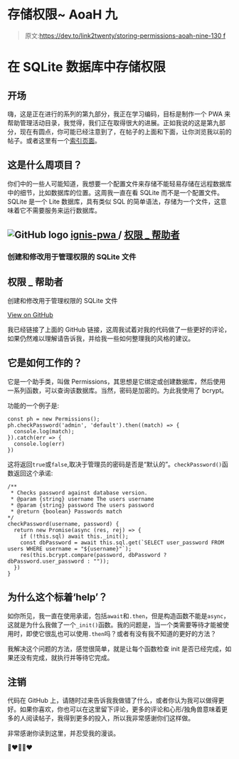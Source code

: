 # 存储权限~ AoaH 九

> 原文:[https://dev.to/link2twenty/storing-permissions-aoah-nine-130 f](https://dev.to/link2twenty/storing-permissions--aoah-nine-130f)

# [](#storing-permissions-in-an-sqlite-database)在 SQLite 数据库中存储权限

## [](#opening)开场

嗨，这是正在进行的系列的第九部分，我正在学习编码，目标是制作一个 PWA 来帮助管理活动目录，我觉得，我们正在取得很大的进展。正如我说的这是第九部分，现在有圆点，你可能已经注意到了，在帖子的上面和下面，让你浏览我以前的帖子。或者这里有一个[索引页面](https://dev.to/link2twenty/adventures-of-a-hobbyist--index-4oj7)。

## [](#what-was-this-weeks-project)这是什么周项目？

你们中的一些人可能知道，我想要一个配置文件来存储不能轻易存储在远程数据库中的细节，比如数据库的位置。这周我一直在看 SQLite 而不是一个配置文件。SQLite 是一个 Lite 数据库，具有类似 SQL 的简单语法，存储为一个文件，这意味着它不需要服务来运行数据库。

## ![GitHub logo](../Images/a73f630113876d78cff79f59c2125b24.png) [ ignis-pwa ](https://github.com/ignis-pwa) / [权限 _ 帮助者](https://github.com/ignis-pwa/permissions_helper)

### 创建和修改用于管理权限的 SQLite 文件

<article class="markdown-body entry-content container-lg" itemprop="text">

# 权限 _ 帮助者

创建和修改用于管理权限的 SQLite 文件

</article>

[View on GitHub](https://github.com/ignis-pwa/permissions_helper)

我已经链接了上面的 GitHub 链接，这周我试着对我的代码做了一些更好的评论，如果仍然难以理解请告诉我，并给我一些如何整理我的风格的建议。

## [](#how-does-it-work)它是如何工作的？

它是一个助手类，叫做 Permissions，其思想是它绑定或创建数据库，然后使用一系列函数，可以查询该数据库。当然，密码是加密的。为此我使用了 bcrypt。

功能的一个例子是:

```
const ph = new Permissions();
ph.checkPassword('admin', 'default').then((match) => {
  console.log(match);
}).catch(err => {
  console.log(err)
}) 
```

这将返回`true`或`false`,取决于管理员的密码是否是“默认的”。`checkPassword()`函数返回这个承诺:

```
/**  
 * Checks password against database version.
 * @param {string} username The users username
 * @param {string} password The users password
 * @return {boolean} Passwords match
*/
checkPassword(username, password) {
  return new Promise(async (res, rej) => {
    if (!this.sql) await this._init();
    const dbPassword = await this.sql.get(`SELECT user_password FROM users WHERE username = "${username}"`);
    res(this.bcrypt.compare(password, dbPassword ? dbPassword.user_password : ""));
  })
} 
```

## [](#why-is-this-marked-with-help)为什么这个标着‘help’？

如你所见，我一直在使用承诺，包括`await`和`.then`，但是构造函数不能是`async`，这就是为什么我做了一个`_init()`函数。我的问题是，当一个类需要等待才能被使用时，即使它很乱也可以使用`.then`吗？或者有没有我不知道的更好的方法？

我解决这个问题的方法，感觉很简单，就是让每个函数检查 init 是否已经完成，如果还没有完成，就执行并等待它完成。

## [](#signing-off)注销

代码在 GitHub 上，请随时过来告诉我我做错了什么，或者你认为我可以做得更好。如果你喜欢，你也可以在这里留下评论，更多的评论和心形/独角兽意味着更多的人阅读帖子，我得到更多的投入，所以我非常感谢你们这样做。

非常感谢你读到这里，并忍受我的漫谈。

🦄❤🦄🦄❤